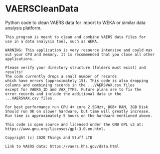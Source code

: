 # VAERSCleanData
Python code to clean VAERS data for import to WEKA or similar data analysis platform.

    This program is meant to clean and combine VAERS data files for
    use in a data analysis tool, such as WEKA. 

    WARNING: This application is very resource intensive and could max
    out your CPU and memory. It is recommended that you close all other
    applications.
    
    Please verify your directory structure (folders must exist) and results! 
    The code currently drops a small number of records
    which have errors (approximately 15). This code is also dropping
    columns and combining records in the ...VAERSVAX.csv files 
    except for VAERS_ID and VAX_TYPE. Future plans are to fix the
    error records and include the additional data in the 
    ...VAERSVAX.csv files. 

    For best performance run CPU 4+ core 2.5GHz+, 8GB+ RAM, 3GB Disk
    Should run OK on slower hardware, but time will greatly increase.
    Run time is approximately 5 hours on the hardware mentioned above.
    
    This code is open source and licensed under the GNU GPL v3 at:
    https://www.gnu.org/licenses/gpl-3.0.en.html.

    Copyright (c) 2020 Things and Stuff LTD

    Link to VAERS data: https://vaers.hhs.gov/data.html